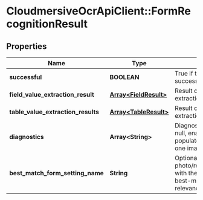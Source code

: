 # CloudmersiveOcrApiClient::FormRecognitionResult

## Properties
Name | Type | Description | Notes
------------ | ------------- | ------------- | -------------
**successful** | **BOOLEAN** | True if the operation was successful, false otherwise | [optional] 
**field_value_extraction_result** | [**Array&lt;FieldResult&gt;**](FieldResult.md) | Result of form field OCR data extraction | [optional] 
**table_value_extraction_results** | [**Array&lt;TableResult&gt;**](TableResult.md) | Result of form table OCR data extraction | [optional] 
**diagnostics** | **Array&lt;String&gt;** | Diagnostic images - default is null, enable diagnostics&#x3D;true to populate this parameter with one image per field | [optional] 
**best_match_form_setting_name** | **String** | Optional; populated when using photo/recognize/form/advanced with the Setting Name of the best-matching highest-relevance form | [optional] 


